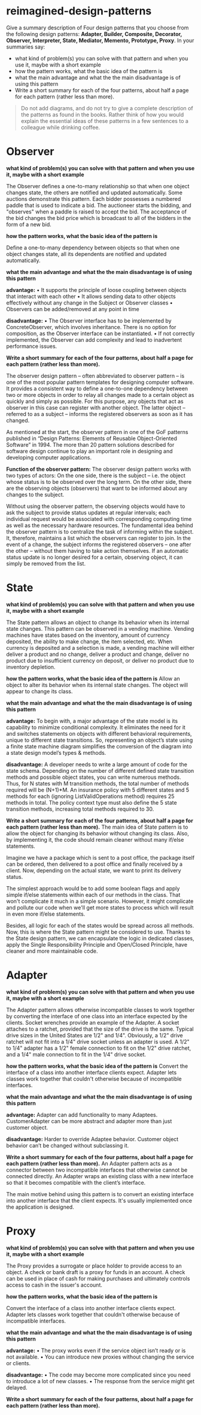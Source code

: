 # reimagined-design-patterns

Give a summary description of Four design patterns that you choose from the following design patterns: **Adapter,  Builder, Composite, Decorator, Observer, Interpreter, State, Mediator, Memento, Prototype, Proxy**. In your summaries say:

- what kind of problem(s) you can solve with that pattern and when you use it, maybe with a short example        
- how the pattern works, what the basic idea of the pattern is
- what the main advantage and what the the main disadvantage is of using this pattern
- Write a short summary for each of the four patterns, about half a page for each pattern (rather less than more).
        
> Do not add diagrams, and do not try to give a complete description of the patterns as found in the books. Rather think of how you would explain the essential ideas of these patterns in a few sentences to a colleague while drinking coffee.



# Observer
**what kind of problem(s) you can solve with that pattern and when you use it, maybe with a short example**

The Observer defines a one-to-many relationship so that when one object changes state, the others are notified and updated automatically. Some auctions demonstrate this pattern. Each bidder possesses a numbered paddle that is used to indicate a bid. The auctioneer starts the bidding, and "observes" when a paddle is raised to accept the bid. The acceptance of the bid changes the bid price which is broadcast to all of the bidders in the form of a new bid.
	
**how the pattern works, what the basic idea of the pattern is**

Define a one-to-many dependency between objects so that when one object changes state, all its dependents are notified and updated automatically.
	
**what the main advantage and what the the main disadvantage is of using this pattern**

**advantage:**
•	It supports the principle of loose coupling between objects that interact with each other
•	It allows sending data to other objects effectively without any change in the Subject or Observer classes
•	Observers can be added/removed at any point in time

**disadvantage:**
•	The Observer interface has to be implemented by ConcreteObserver, which involves inheritance. There is no option for composition, as the Observer interface can be instantiated.
•	If not correctly implemented, the Observer can add complexity and lead to inadvertent performance issues.

**Write a short summary for each of the four patterns, about half a page for each pattern (rather less than more).**

The observer design pattern – often abbreviated to observer pattern – is one of the most popular pattern templates for designing computer software. It provides a consistent way to define a one-to-one dependency between two or more objects in order to relay all changes made to a certain object as quickly and simply as possible. For this purpose, any objects that act as observer in this case can register with another object. The latter object – referred to as a subject – informs the registered observers as soon as it has changed.

As mentioned at the start, the observer pattern in one of the GoF patterns published in “Design Patterns: Elements of Reusable Object-Oriented Software” in 1994. The more than 20 pattern solutions described for software design continue to play an important role in designing and developing computer applications.

**Function of the observer pattern:**
The observer design pattern works with two types of actors: On the one side, there is the subject – i.e. the object whose status is to be observed over the long term. On the other side, there are the observing objects (observers) that want to be informed about any changes to the subject.

Without using the observer pattern, the observing objects would have to ask the subject to provide status updates at regular intervals; each individual request would be associated with corresponding computing time as well as the necessary hardware resources. The fundamental idea behind the observer pattern is to centralize the task of informing within the subject. It, therefore, maintains a list which the observers can register to join. In the event of a change, the subject informs the registered observers – one after the other – without them having to take action themselves. If an automatic status update is no longer desired for a certain, observing object, it can simply be removed from the list.



# State
**what kind of problem(s) you can solve with that pattern and when you use it, maybe with a short example**

The State pattern allows an object to change its behavior when its internal state changes. This pattern can be observed in a vending machine. Vending machines have states based on the inventory, amount of currency deposited, the ability to make change, the item selected, etc. When currency is deposited and a selection is made, a vending machine will either deliver a product and no change, deliver a product and change, deliver no product due to insufficient currency on deposit, or deliver no product due to inventory depletion.

**how the pattern works, what the basic idea of the pattern is**
	Allow an object to alter its behavior when its internal state changes. The object will appear to change its class.
	
**what the main advantage and what the the main disadvantage is of using this pattern**

**advantage:** To begin with, a major advantage of the state model is its capability to minimize conditional complexity. It eliminates the need for it and switches statements on objects with different behavioral requirements, unique to different state transitions. So, representing an object’s state using a finite state machine diagram simplifies the conversion of the diagram into a state design model’s types & methods.

**disadvantage:** A developer needs to write a large amount of code for the state schema. Depending on the number of different defined state transition methods and possible object states, you can write numerous methods. Thus, for N states with M transition methods, the total number of methods required will be (N+1)*M.
An insurance policy with 5 different states and 5 methods for each (ignoring ListValidOperations method) requires 25 methods in total. The policy context type must also define the 5 state transition methods, increasing total methods required to 30.

**Write a short summary for each of the four patterns, about half a page for each pattern (rather less than more).**
The main idea of State pattern is to allow the object for changing its behavior without changing its class. Also, by implementing it, the code should remain cleaner without many if/else statements.

Imagine we have a package which is sent to a post office, the package itself can be ordered, then delivered to a post office and finally received by a client. Now, depending on the actual state, we want to print its delivery status.

The simplest approach would be to add some boolean flags and apply simple if/else statements within each of our methods in the class. That won't complicate it much in a simple scenario. However, it might complicate and pollute our code when we'll get more states to process which will result in even more if/else statements.

Besides, all logic for each of the states would be spread across all methods. Now, this is where the State pattern might be considered to use. Thanks to the State design pattern, we can encapsulate the logic in dedicated classes, apply the Single Responsibility Principle and Open/Closed Principle, have cleaner and more maintainable code.


# Adapter
**what kind of problem(s) you can solve with that pattern and when you use it, maybe with a short example**

The Adapter pattern allows otherwise incompatible classes to work together by converting the interface of one class into an interface expected by the clients. Socket wrenches provide an example of the Adapter. A socket attaches to a ratchet, provided that the size of the drive is the same. Typical drive sizes in the United States are 1/2" and 1/4". Obviously, a 1/2" drive ratchet will not fit into a 1/4" drive socket unless an adapter is used. A 1/2" to 1/4" adapter has a 1/2" female connection to fit on the 1/2" drive ratchet, and a 1/4" male connection to fit in the 1/4" drive socket.

**how the pattern works, what the basic idea of the pattern is**
Convert the interface of a class into another interface clients expect. Adapter lets classes work together that couldn't otherwise because of incompatible interfaces.

**what the main advantage and what the the main disadvantage is of using this pattern**

**advantage:** Adapter can add functionality to many Adaptees. CustomerAdapter can be more abstract and adapter more than just customer object.

**disadvantage:** Harder to override Adaptee behavior. Customer object behavior can’t be changed without subclassing it.

**Write a short summary for each of the four patterns, about half a page for each pattern (rather less than more).**
An Adapter pattern acts as a connector between two incompatible interfaces that otherwise cannot be connected directly. An Adapter wraps an existing class with a new interface so that it becomes compatible with the client’s interface.

The main motive behind using this pattern is to convert an existing interface into another interface that the client expects. It's usually implemented once the application is designed.

# Proxy
**what kind of problem(s) you can solve with that pattern and when you use it, maybe with a short example**

The Proxy provides a surrogate or place holder to provide access to an object. A check or bank draft is a proxy for funds in an account. A check can be used in place of cash for making purchases and ultimately controls access to cash in the issuer's account.

**how the pattern works, what the basic idea of the pattern is**

Convert the interface of a class into another interface clients expect. Adapter lets classes work together that couldn't otherwise because of incompatible interfaces.

**what the main advantage and what the the main disadvantage is of using this pattern**

**advantage:**
•  The proxy works even if the service object isn’t ready or is not available.
•  You can introduce new proxies without changing the service or clients.

**disadvantage:**
•  The code may become more complicated since you need to introduce a lot of new classes. 
•  The response from the service might get delayed.

**Write a short summary for each of the four patterns, about half a page for each pattern (rather less than more).**

